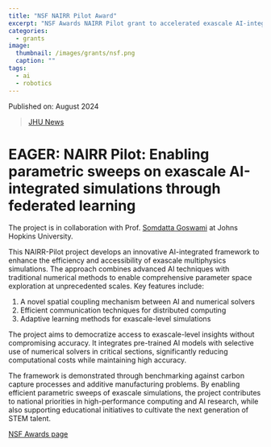 ```yaml
---
title: "NSF NAIRR Pilot Award"
excerpt: "NSF Awards NAIRR Pilot grant to accelerated exascale AI-integrated simulations"
categories:
  - grants
image: 
  thumbnail: /images/grants/nsf.png
  caption: ""
tags: 
  - ai
  - robotics
---
```


Published on: August 2024

> [JHU News](https://caee.utexas.edu/news/1132-krishna-kumar-receives-nsf-career-award)

# EAGER: NAIRR Pilot: Enabling parametric sweeps on exascale AI-integrated simulations through federated learning

The project is in collaboration with Prof. [Somdatta Goswami](https://engineering.jhu.edu/faculty/somdatta-goswami/) at Johns Hopkins University.

This NAIRR-Pilot project develops an innovative AI-integrated framework to enhance the efficiency and accessibility of exascale multiphysics simulations. The approach combines advanced AI techniques with traditional numerical methods to enable comprehensive parameter space exploration at unprecedented scales. Key features include:

1. A novel spatial coupling mechanism between AI and numerical solvers
1. Efficient communication techniques for distributed computing
1. Adaptive learning methods for exascale-level simulations

The project aims to democratize access to exascale-level insights without compromising accuracy. It integrates pre-trained AI models with selective use of numerical solvers in critical sections, significantly reducing computational costs while maintaining high accuracy.

The framework is demonstrated through benchmarking against carbon capture processes and additive manufacturing problems. By enabling efficient parametric sweeps of exascale simulations, the project contributes to national priorities in high-performance computing and AI research, while also supporting educational initiatives to cultivate the next generation of STEM talent.

[NSF Awards page](https://www.nsf.gov/awardsearch/showAward?AWD_ID=2339678&HistoricalAwards=false)